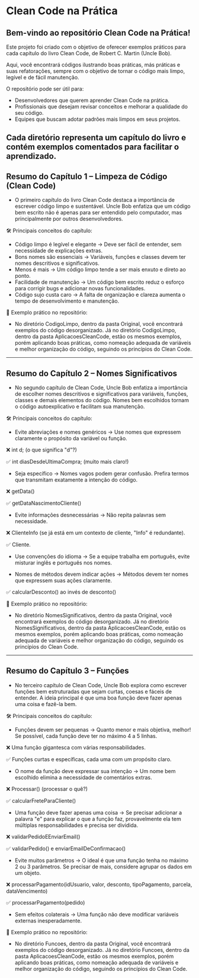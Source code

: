 <h1>Clean Code na Prática</h1>

<h2>Bem-vindo ao repositório Clean Code na Prática!</h2>

Este projeto foi criado com o objetivo de oferecer exemplos práticos para cada capítulo do livro Clean Code, de Robert C. Martin (Uncle Bob).

Aqui, você encontrará códigos ilustrando boas práticas, más práticas e suas refatorações, sempre com o objetivo de tornar o código mais limpo, legível e de fácil manutenção.

O repositório pode ser útil para:
- Desenvolvedores que querem aprender Clean Code na prática.
- Profissionais que desejam revisar conceitos e melhorar a qualidade do seu código.
- Equipes que buscam adotar padrões mais limpos em seus projetos.

Cada diretório representa um capítulo do livro e contém exemplos comentados para facilitar o aprendizado.
---------------
<h2>Resumo do Capítulo 1 – Limpeza de Código (Clean Code)</h2>

- O primeiro capítulo do livro Clean Code destaca a importância de escrever código limpo e sustentável. Uncle Bob enfatiza que um código bem escrito não é apenas para ser entendido pelo computador, mas principalmente por outros desenvolvedores.

🛠️ Principais conceitos do capítulo:
- Código limpo é legível e elegante → Deve ser fácil de entender, sem necessidade de explicações extras.
- Bons nomes são essenciais → Variáveis, funções e classes devem ter nomes descritivos e significativos.
- Menos é mais → Um código limpo tende a ser mais enxuto e direto ao ponto.
- Facilidade de manutenção → Um código bem escrito reduz o esforço para corrigir bugs e adicionar novas funcionalidades.
- Código sujo custa caro → A falta de organização e clareza aumenta o tempo de desenvolvimento e manutenção.
  
📌 Exemplo prático no repositório:
- No diretório CodigoLimpo, dentro da pasta Original, você encontrará exemplos do código desorganizado. Já no diretório CodigoLimpo, dentro da pasta AplicacoesCleanCode, estão os mesmos exemplos, porém aplicando boas práticas, como nomeação adequada de variáveis e melhor organização do código, seguindo os princípios do Clean Code.
------------
<h2>Resumo do Capítulo 2 – Nomes Significativos</h2>

- No segundo capítulo de Clean Code, Uncle Bob enfatiza a importância de escolher nomes descritivos e significativos para variáveis, funções, classes e demais elementos do código. Nomes bem escolhidos tornam o código autoexplicativo e facilitam sua manutenção.

🛠️ Principais conceitos do capítulo:
- Evite abreviações e nomes genéricos → Use nomes que expressem claramente o propósito da variável ou função.
  
❌ int d; (o que significa "d"?)

✅ int diasDesdeUltimaCompra; (muito mais claro!)

- Seja específico → Nomes vagos podem gerar confusão. Prefira termos que transmitam exatamente a intenção do código.
  
❌ getData()

✅ getDataNascimentoCliente()

- Evite informações desnecessárias → Não repita palavras sem necessidade.
  
❌ ClienteInfo (se já está em um contexto de cliente, "Info" é redundante).

✅ Cliente.

- Use convenções do idioma → Se a equipe trabalha em português, evite misturar inglês e português nos nomes.

- Nomes de métodos devem indicar ações → Métodos devem ter nomes que expressem suas ações claramente.

✅ calcularDesconto() ao invés de desconto()

📌 Exemplo prático no repositório:
- No diretório NomesSignificativos, dentro da pasta Original, você encontrará exemplos do código desorganizado. Já no diretório NomesSignificativos, dentro da pasta AplicacoesCleanCode, estão os mesmos exemplos, porém aplicando boas práticas, como nomeação adequada de variáveis e melhor organização do código, seguindo os princípios do Clean Code.
------------
<h2>Resumo do Capítulo 3 – Funções</h2>

- No terceiro capítulo de Clean Code, Uncle Bob explora como escrever funções bem estruturadas que sejam curtas, coesas e fáceis de entender. A ideia principal é que uma boa função deve fazer apenas uma coisa e fazê-la bem.

🛠️ Principais conceitos do capítulo:
- Funções devem ser pequenas → Quanto menor e mais objetiva, melhor! Se possível, cada função deve ter no máximo 4 a 5 linhas.

❌ Uma função gigantesca com várias responsabilidades.

✅ Funções curtas e específicas, cada uma com um propósito claro.
- O nome da função deve expressar sua intenção → Um nome bem escolhido elimina a necessidade de comentários extras.

❌ Processar() (processar o quê?)

✅ calcularFreteParaCliente()
- Uma função deve fazer apenas uma coisa → Se precisar adicionar a palavra "e" para explicar o que a função faz, provavelmente ela tem múltiplas responsabilidades e precisa ser dividida.

❌ validarPedidoEEnviarEmail()

✅ validarPedido() e enviarEmailDeConfirmacao()
- Evite muitos parâmetros → O ideal é que uma função tenha no máximo 2 ou 3 parâmetros. Se precisar de mais, considere agrupar os dados em um objeto.

❌ processarPagamento(idUsuario, valor, desconto, tipoPagamento, parcela, dataVencimento)

✅ processarPagamento(pedido)
- Sem efeitos colaterais → Uma função não deve modificar variáveis externas inesperadamente.

📌 Exemplo prático no repositório:
- No diretório Funcoes, dentro da pasta Original, você encontrará exemplos do código desorganizado. Já no diretório Funcoes, dentro da pasta AplicacoesCleanCode, estão os mesmos exemplos, porém aplicando boas práticas, como nomeação adequada de variáveis e melhor organização do código, seguindo os princípios do Clean Code.
